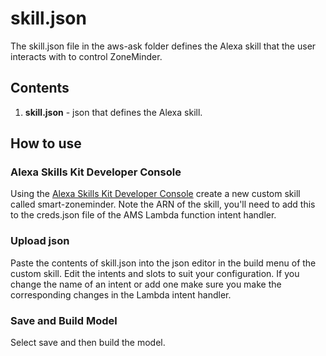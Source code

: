 # skill.json

The skill.json file in the aws-ask folder defines the Alexa skill that the user interacts with to control ZoneMinder.

## Contents

1. **skill.json** - json that defines the Alexa skill.

## How to use

### Alexa Skills Kit Developer Console

Using the [Alexa Skills Kit Developer Console](https://developer.amazon.com/alexa/console/ask?) create a new custom skill called smart-zoneminder. Note the ARN of the skill, you'll need to add this to the creds.json file of the AMS Lambda function intent handler. 

### Upload json

Paste the contents of skill.json into the json editor in the build menu of the custom skill. Edit the intents and slots to suit your configuration. If you change the name of an intent or add one make sure you make the corresponding changes in  the Lambda intent handler. 

### Save and Build Model
Select save and then build the model. 